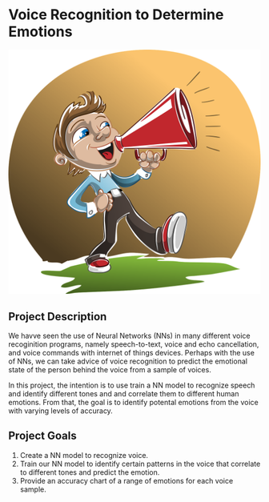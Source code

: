 # Voice Recognition to Determine Emotions

![](images/loudspeaker.png)

## Project Description

We havve seen the use of Neural Networks (NNs) in many different voice recoginition programs, namely speech-to-text, voice and echo cancellation, and voice commands with internet of things devices. Perhaps with the use of NNs, we can take advice of voice recognition to predict the emotional state of the person behind the voice from a sample of voices.

In this project, the intention is to use train a NN model to recognize speech and identify different tones and and correlate them to different human emotions. From that, the goal is to identify potental emotions from the voice with varying levels of accuracy.

## Project Goals

1. Create a NN model to recognize voice.
2. Train our NN model to identify certain patterns in the voice that correlate to different tones and predict the emotion.
3. Provide an accuracy chart of a range of emotions for each voice sample.
